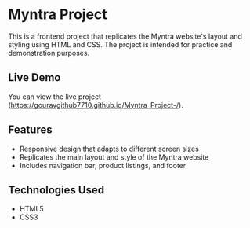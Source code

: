 # Myntra Project

This is a frontend project that replicates the Myntra website's layout and styling using HTML and CSS. The project is intended for practice and demonstration purposes.

## Live Demo

You can view the live project (https://gouravgithub7710.github.io/Myntra_Project-/).

## Features

- Responsive design that adapts to different screen sizes
- Replicates the main layout and style of the Myntra website
- Includes navigation bar, product listings, and footer

## Technologies Used

- HTML5
- CSS3


